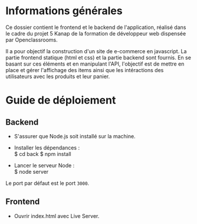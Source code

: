 # Informations générales

Ce dossier contient le frontend et le backend de l'application, réalisé dans le cadre du projet 5 Kanap de la formation de développeur web dispensée par Openclassrooms.

Il a pour objectif la construction d'un site de e-commerce en javascript. La partie frontend statique (html et css) et la partie backend sont fournis. En se basant sur ces éléments et en manipulant l'API, l'objectif est de mettre en place et gérer l'affichage des items ainsi que les intéractions des utilisateurs avec les produits et leur panier.

# Guide de déploiement

## Backend

- S'assurer que Node.js soit installé sur la machine.

- Installer les dépendances :  
  $ cd back
  $ npm install

- Lancer le serveur Node :  
  $ node server

Le port par défaut est le port `3000`.

## Frontend

- Ouvrir index.html avec Live Server.
